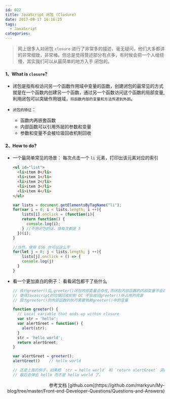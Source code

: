 ```yaml
---
id: 022
title: JavaScript 闭包 (Closure)
date: 2017-09-17 16:16:25
tags:
  - JavaScript
categories:
---
```


> 网上很多人对闭包 `closure` 进行了非常多的描述，毫无疑问，他们大多都讲的非常细致，非常棒。但总是觉得赘述部分有点多，有时候会把一个人给绕懵，其实我们可以从最简单的地方入手 闭包的。

#### <a>1、What is `closure`?</a>

- 闭包是指有权访问另一个函数作用域中变量的函数，创建闭包的最常见的方式就是在一个函数内创建另一个函数，通过另一个函数访问这个函数的局部变量,利用闭包可以突破作用链域，`将函数内部的变量和方法传递到外部`。

- `闭包的特征`：
  - 函数内再嵌套函数
  - 内部函数可以引用外层的参数和变量
  - 参数和变量不会被垃圾回收机制回收

#### <a>2、How to do?</a>

- 一个最简单常见的场景：
  每次点击一个 `li` 元素，打印出该元素对应的索引
  ```html
  <ul id="list">
    <li>item 0</li>
    <li>item 1</li>
    <li>item 2</li>
    <li>item 3</li>
    <li>item 4</li>
  </ul>
  ```
  ```js
  var lists = document.getElementsByTagName("li");
  for(var i = 0; i < lists.length; i ++){
 	  lists[i].onclick = (function(i){
      return function() {
        console.log(i);
      } //不用闭包的话，值每次都是 5
    })(i);
  }

  //当然，使用 ES6 也可以这么干
  for(let j = 0; j < lists.length; j ++){
 	  lists[j].onclick = () => {
      console.log(j)
    }
  }
  ```

- 看一个更加直白的例子：
  看看闭包都干了些什么
  ```js
  // 执行greeter()后,greeter()闭包内部变量会存在,而闭包内部函数的内部变量不会存在
  // 使得Javascript的垃圾回收机制 GC 不会收回greeter()所占用的资源
  // 因为greeter()的内部函数的执行需要依赖greeter()中的变量
  
  function greeter() {
    // Local variable that ends up within closure
    var str = 'hello';
    var alertGreet = function() {
      alert(str);
    }
    str = 'hello world';
    return alertGreet;
  }

  var alertGreet = greeter();
  alertGreet()    // hello world

  // 还是上面的例子，如果把 `str = hello world` 和 `return alertGreet` 调换位置，
  // 最后会弹出 hello 而不是 hello world 了。
  ```

<p style="text-align: right">参考文档 [github.com](https://github.com/markyun/My-blog/tree/master/Front-end-Developer-Questions/Questions-and-Answers)</p>